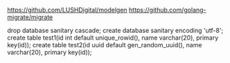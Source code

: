 https://github.com/LUSHDigital/modelgen
https://github.com/golang-migrate/migrate

drop database sanitary cascade;
create database sanitary encoding 'utf-8';
create table test1(id int default unique_rowid(), name varchar(20), primary key(id));
create table test2(id uuid default gen_random_uuid(), name varchar(20), primary key(id));
